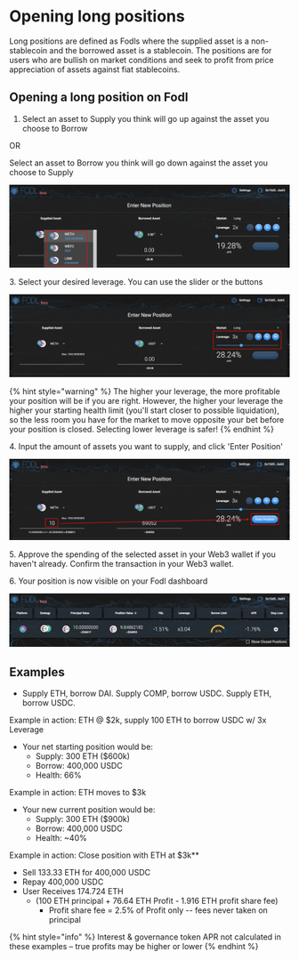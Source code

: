 # Opening long positions

Long positions are defined as Fodls where the supplied asset is a non-stablecoin and the borrowed asset is a stablecoin. The positions are for users who are bullish on market conditions and seek to profit from price appreciation of assets against fiat stablecoins.&#x20;

## Opening a long position on Fodl

1. Select an asset to Supply you think will go up against the asset you choose to Borrow&#x20;

OR&#x20;

Select an asset to Borrow you think will go down against the asset you choose to Supply

![](<../.gitbook/assets/Screenshot 2021-10-04 at 15.19.38.png>)

3\. Select your desired leverage. You can use the slider or the buttons

![](<../.gitbook/assets/Screenshot 2021-10-04 at 15.24.00.png>)

{% hint style="warning" %}
The higher your leverage, the more profitable your position will be if you are right. However, the higher your leverage the higher your starting health limit (you'll start closer to possible liquidation), so the less room you have for the market to move opposite your bet before your position is closed. Selecting lower leverage is safer!&#x20;
{% endhint %}

4\. Input the amount of assets you want to supply, and click 'Enter Position'

![](<../.gitbook/assets/Screenshot 2021-10-04 at 15.28.55.png>)

5\. Approve the spending of the selected asset in your Web3 wallet if you haven't already. Confirm the transaction in your Web3 wallet.

6\. Your position is now visible on your Fodl dashboard

![](<../.gitbook/assets/Screenshot 2021-10-05 at 12.26.43.png>)

## Examples

* Supply ETH, borrow DAI. Supply COMP, borrow USDC. Supply ETH, borrow USDC.

Example in action: ETH @ $2k, supply 100 ETH to borrow USDC w/ 3x Leverage

* Your net starting position would be:&#x20;
  * Supply: 300 ETH ($600k)
  * Borrow: 400,000 USDC
  * Health: 66%

Example in action: ETH moves to $3k

* Your new current position would be:&#x20;
  * Supply: 300 ETH ($900k)
  * Borrow: 400,000 USDC
  * Health: \~40%

Example in action: Close position with ETH at $3k\*\*

* Sell 133.33 ETH for 400,000 USDC&#x20;
* Repay 400,000 USDC
* User Receives 174.724 ETH&#x20;
  * (100 ETH principal + 76.64 ETH Profit - 1.916 ETH profit share fee)
    * Profit share fee = 2.5% of Profit only -- fees never taken on principal

{% hint style="info" %}
Interest & governance token APR not calculated in these examples – true profits may be higher or lower
{% endhint %}
